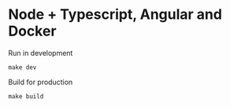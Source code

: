 # Node + Typescript, Angular and Docker

Run in development
```
make dev
```

Build for production
```
make build
```